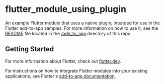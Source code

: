 # flutter_module_using_plugin

An example Flutter module that uses a native plugin, intended for use in the
Flutter add-to-app samples. For more information on how to use it, see the
[README](../README.md) file located in the [/add_to_app](/add_to_app) directory
of this repo.

## Getting Started

For more information about Flutter, check out
[flutter.dev](https://flutter.dev).

For instructions on how to integrate Flutter modules into your existing
applications, see Flutter's
[add-to-app documentation](https://flutter.dev/docs/development/add-to-app).
